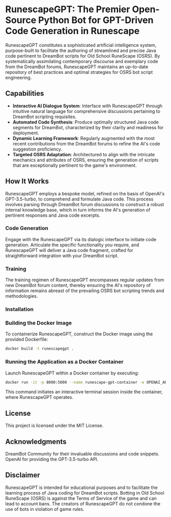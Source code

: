 # RunescapeGPT: The Premier Open-Source Python Bot for GPT-Driven Code Generation in Runescape

RunescapeGPT constitutes a sophisticated artificial intelligence system, purpose-built to facilitate the authoring of streamlined and precise Java code pertinent to DreamBot scripts for Old School RuneScape (OSRS). By systematically assimilating contemporary discourse and exemplary code from the DreamBot forums, RunescapeGPT maintains an up-to-date repository of best practices and optimal strategies for OSRS bot script engineering.

## Capabilities

- **Interactive AI Dialogue System**: Interface with RunescapeGPT through intuitive natural language for comprehensive discussions pertaining to DreamBot scripting requisites.
- **Automated Code Synthesis**: Produce optimally structured Java code segments for DreamBot, characterized by their clarity and readiness for deployment.
- **Dynamic Learning Framework**: Regularly augmented with the most recent contributions from the DreamBot forums to refine the AI's code suggestion proficiency.
- **Targeted OSRS Adaptation**: Architectured to align with the intricate mechanics and attributes of OSRS, ensuring the generation of scripts that are exceptionally pertinent to the game's environment.


## How It Works

RunescapeGPT employs a bespoke model, refined on the basis of OpenAI's GPT-3.5-turbo, to comprehend and formulate Java code. This process involves parsing through DreamBot forum discussions to construct a robust internal knowledge base, which in turn informs the AI's generation of pertinent responses and Java code excerpts.

### Code Generation

Engage with the RunescapeGPT via its dialogic interface to initiate code generation. Articulate the specific functionality you require, and RunescapeGPT will deliver a Java code fragment, crafted for straightforward integration with your DreamBot script.

### Training

The training regimen of RunescapeGPT encompasses regular updates from new DreamBot forum content, thereby ensuring the AI's repository of information remains abreast of the prevailing OSRS bot scripting trends and methodologies.

### Installation

### Building the Docker Image

To containerize RunescapeGPT, construct the Docker image using the provided Dockerfile:

```bash
docker build -t runescapegpt .
```

### Running the Application as a Docker Container

Launch RunescapeGPT within a Docker container by executing:

```bash
docker run -it -p 8000:5000 --name runescape-gpt-container -e OPENAI_API_KEY=YOURAPIKEYHERE runescape-gpt-app
```

This command initiates an interactive terminal session inside the container, where RunescapeGPT operates.


## License
This project is licensed under the MIT License.

## Acknowledgments
DreamBot Community for their invaluable discussions and code snippets.<br>
OpenAI for providing the GPT-3.5-turbo API.<br>

## Disclaimer
RunescapeGPT is intended for educational purposes and to facilitate the learning process of Java coding for DreamBot scripts. Botting in Old School RuneScape (OSRS) is against the Terms of Service of the game and can lead to account bans. The creators of RunescapeGPT do not condone the use of bots in violation of game rules.
